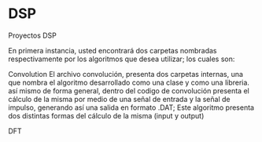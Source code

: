# DSP
Proyectos DSP 

En primera instancia, usted encontrará dos carpetas nombradas respectivamente por los algoritmos que desea utilizar; los cuales son:

Convolution 
El archivo convolución, presenta dos carpetas internas, una que nombra el algoritmo desarrollado como una clase y como una libreria.
así mismo de forma general, dentro del codigo de convolución presenta el cálculo de la misma por medio de una señal de entrada y la
señal de impulso, generando así una salida en formato .DAT; Este algoritmo presenta dos distintas formas del cálculo de la misma 
(input y output)


DFT



